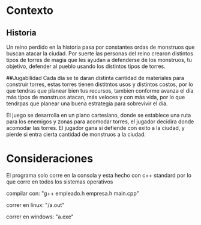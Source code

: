 # Contexto

## Historia
Un reino perdido en la historia pasa por constantes ordas de monstruos que buscan atacar la ciudad. Por suerte las personas del reino crearon distintos tipos de torres de magia que les ayudan a defenderse de los monstruos, tu objetivo, defender al pueblo usando los distintos tipos de torres.

##Jugabilidad
Cada día se te daran distinta cantidad de materiales para construir torres, estas torres tienen distitntos usos y distintos costos, por lo que tendras que planear bien tus recursos, tambien conforme avanza el día más tipos de monstruos atacan, más veloces y con más vida, por lo que tendrpas que planear una buena estrategia para sobrevivir el día.

El juego se desarrolla en un plano cartesíano, donde se establece una ruta para los enemigos y zonas para acomodar torres, el jugador decidira donde acomodar las torres. El jugador gana si defiende con exito a la ciudad, y pierde si entra cierta cantidad de monstruos a la ciudad.

# Consideraciones
El programa solo corre en la consola y esta hecho con c++ standard por lo que corre en todos los sistemas operativos

compilar con: "g++ empleado.h empresa.h main.cpp"

correr en linux: "/a.out"

correr en windows: "a.exe"

